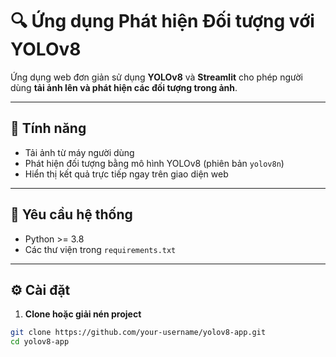 # 🔍 Ứng dụng Phát hiện Đối tượng với YOLOv8

Ứng dụng web đơn giản sử dụng **YOLOv8** và **Streamlit** cho phép người dùng **tải ảnh lên và phát hiện các đối tượng trong ảnh**.

---

## 🚀 Tính năng

- Tải ảnh từ máy người dùng
- Phát hiện đối tượng bằng mô hình YOLOv8 (phiên bản `yolov8n`)
- Hiển thị kết quả trực tiếp ngay trên giao diện web

---

## 🧰 Yêu cầu hệ thống

- Python >= 3.8
- Các thư viện trong `requirements.txt`

---

## ⚙️ Cài đặt

1. **Clone hoặc giải nén project**

```bash
git clone https://github.com/your-username/yolov8-app.git
cd yolov8-app
